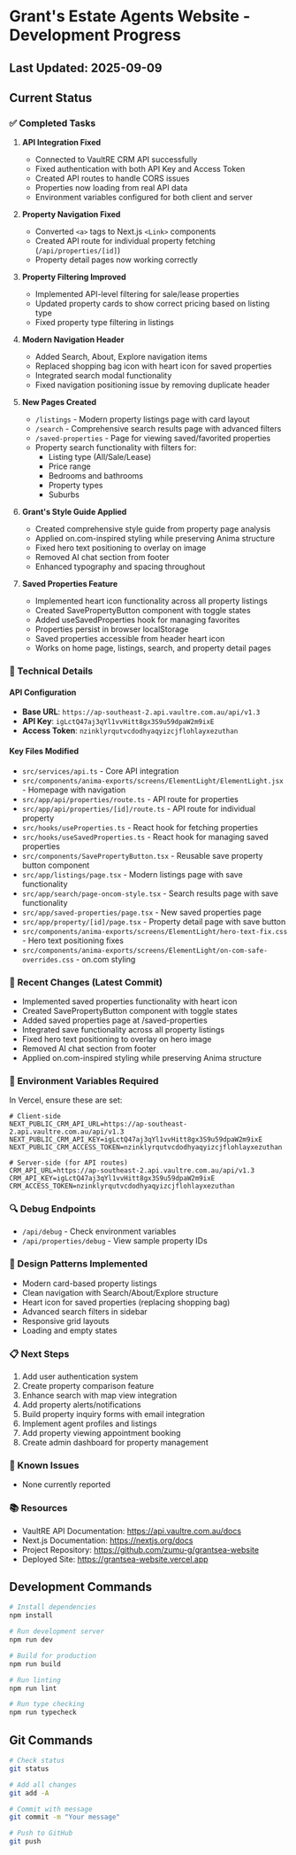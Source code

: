 # Grant's Estate Agents Website - Development Progress

## Last Updated: 2025-09-09

## Current Status

### ✅ Completed Tasks

1. **API Integration Fixed**
   - Connected to VaultRE CRM API successfully
   - Fixed authentication with both API Key and Access Token
   - Created API routes to handle CORS issues
   - Properties now loading from real API data
   - Environment variables configured for both client and server

2. **Property Navigation Fixed**
   - Converted `<a>` tags to Next.js `<Link>` components
   - Created API route for individual property fetching (`/api/properties/[id]`)
   - Property detail pages now working correctly

3. **Property Filtering Improved**
   - Implemented API-level filtering for sale/lease properties
   - Updated property cards to show correct pricing based on listing type
   - Fixed property type filtering in listings

4. **Modern Navigation Header**
   - Added Search, About, Explore navigation items
   - Replaced shopping bag icon with heart icon for saved properties
   - Integrated search modal functionality
   - Fixed navigation positioning issue by removing duplicate header

5. **New Pages Created**
   - `/listings` - Modern property listings page with card layout
   - `/search` - Comprehensive search results page with advanced filters
   - `/saved-properties` - Page for viewing saved/favorited properties
   - Property search functionality with filters for:
     - Listing type (All/Sale/Lease)
     - Price range
     - Bedrooms and bathrooms
     - Property types
     - Suburbs

6. **Grant's Style Guide Applied**
   - Created comprehensive style guide from property page analysis
   - Applied on.com-inspired styling while preserving Anima structure
   - Fixed hero text positioning to overlay on image
   - Removed AI chat section from footer
   - Enhanced typography and spacing throughout

7. **Saved Properties Feature**
   - Implemented heart icon functionality across all property listings
   - Created SavePropertyButton component with toggle states
   - Added useSavedProperties hook for managing favorites
   - Properties persist in browser localStorage
   - Saved properties accessible from header heart icon
   - Works on home page, listings, search, and property detail pages

### 🔧 Technical Details

#### API Configuration
- **Base URL**: `https://ap-southeast-2.api.vaultre.com.au/api/v1.3`
- **API Key**: `igLctQ47aj3qYl1vvHitt8gx3S9u59dpaW2m9ixE`
- **Access Token**: `nzinklyrqutvcdodhyaqyizcjflohlayxezuthan`

#### Key Files Modified
- `src/services/api.ts` - Core API integration
- `src/components/anima-exports/screens/ElementLight/ElementLight.jsx` - Homepage with navigation
- `src/app/api/properties/route.ts` - API route for properties
- `src/app/api/properties/[id]/route.ts` - API route for individual property
- `src/hooks/useProperties.ts` - React hook for fetching properties
- `src/hooks/useSavedProperties.ts` - React hook for managing saved properties
- `src/components/SavePropertyButton.tsx` - Reusable save property button component
- `src/app/listings/page.tsx` - Modern listings page with save functionality
- `src/app/search/page-oncom-style.tsx` - Search results page with save functionality
- `src/app/saved-properties/page.tsx` - New saved properties page
- `src/app/property/[id]/page.tsx` - Property detail page with save button
- `src/components/anima-exports/screens/ElementLight/hero-text-fix.css` - Hero text positioning fixes
- `src/components/anima-exports/screens/ElementLight/on-com-safe-overrides.css` - on.com styling

### 🚀 Recent Changes (Latest Commit)
- Implemented saved properties functionality with heart icon
- Created SavePropertyButton component with toggle states
- Added saved properties page at /saved-properties
- Integrated save functionality across all property listings
- Fixed hero text positioning to overlay on hero image
- Removed AI chat section from footer
- Applied on.com-inspired styling while preserving Anima structure

### 📝 Environment Variables Required
In Vercel, ensure these are set:
```
# Client-side
NEXT_PUBLIC_CRM_API_URL=https://ap-southeast-2.api.vaultre.com.au/api/v1.3
NEXT_PUBLIC_CRM_API_KEY=igLctQ47aj3qYl1vvHitt8gx3S9u59dpaW2m9ixE
NEXT_PUBLIC_CRM_ACCESS_TOKEN=nzinklyrqutvcdodhyaqyizcjflohlayxezuthan

# Server-side (for API routes)
CRM_API_URL=https://ap-southeast-2.api.vaultre.com.au/api/v1.3
CRM_API_KEY=igLctQ47aj3qYl1vvHitt8gx3S9u59dpaW2m9ixE
CRM_ACCESS_TOKEN=nzinklyrqutvcdodhyaqyizcjflohlayxezuthan
```

### 🔍 Debug Endpoints
- `/api/debug` - Check environment variables
- `/api/properties/debug` - View sample property IDs

### 🎨 Design Patterns Implemented
- Modern card-based property listings
- Clean navigation with Search/About/Explore structure
- Heart icon for saved properties (replacing shopping bag)
- Advanced search filters in sidebar
- Responsive grid layouts
- Loading and empty states

### 📋 Next Steps
1. Add user authentication system
2. Create property comparison feature
3. Enhance search with map view integration
4. Add property alerts/notifications
5. Build property inquiry forms with email integration
6. Implement agent profiles and listings
7. Add property viewing appointment booking
8. Create admin dashboard for property management

### 🐛 Known Issues
- None currently reported

### 📚 Resources
- VaultRE API Documentation: https://api.vaultre.com.au/docs
- Next.js Documentation: https://nextjs.org/docs
- Project Repository: https://github.com/zumu-g/grantsea-website
- Deployed Site: https://grantsea-website.vercel.app

## Development Commands
```bash
# Install dependencies
npm install

# Run development server
npm run dev

# Build for production
npm run build

# Run linting
npm run lint

# Run type checking
npm run typecheck
```

## Git Commands
```bash
# Check status
git status

# Add all changes
git add -A

# Commit with message
git commit -m "Your message"

# Push to GitHub
git push
```